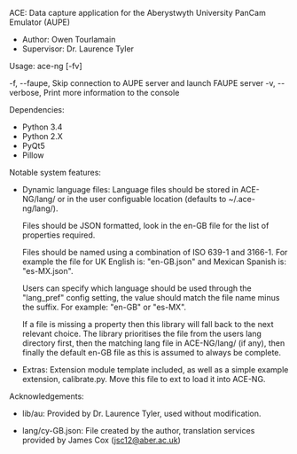 ACE: Data capture application for the Aberystwyth University PanCam Emulator (AUPE)
- Author:     Owen Tourlamain
- Supervisor: Dr. Laurence Tyler

Usage:
 ace-ng [-fv]

 -f, --faupe,   Skip connection to AUPE server and launch FAUPE server
 -v, --verbose, Print more information to the console

Dependencies:
 - Python 3.4
 - Python 2.X
 - PyQt5
 - Pillow

Notable system features:
- Dynamic language files:
  Language files should be stored in ACE-NG/lang/ or in the user configuable
  location (defaults to ~/.ace-ng/lang/).

  Files should be JSON formatted, look in the en-GB file for the list of
  properties required.

  Files should be named using a combination of ISO 639-1 and 3166-1. For
  example the file for UK English is: "en-GB.json" and Mexican Spanish is:
  "es-MX.json".

  Users can specify which language should be used through the "lang_pref"
  config setting, the value should match the file name minus the suffix. For
  example: "en-GB" or "es-MX".

  If a file is missing a property then this library will fall back to the next
  relevant choice. The library prioritises the file from the users lang
  directory first, then the matching lang file in ACE-NG/lang/ (if any), then
  finally the default en-GB file as this is assumed to always be complete.

- Extras:
  Extension module template included, as well as a simple example extension,
  calibrate.py. Move this file to ext to load it into ACE-NG.

Acknowledgements:
- lib/au:
  Provided by Dr. Laurence Tyler, used without modification.

- lang/cy-GB.json:
  File created by the author, translation services provided by James Cox (jsc12@aber.ac.uk)
